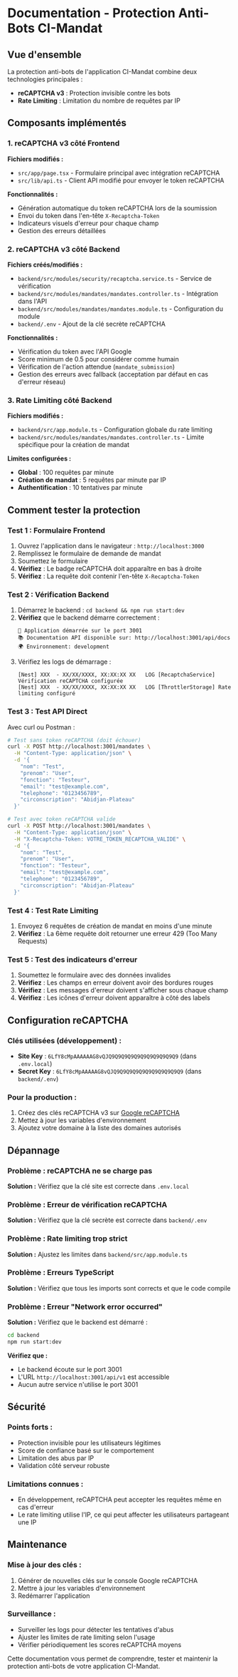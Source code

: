 # Documentation - Protection Anti-Bots CI-Mandat

## Vue d'ensemble

La protection anti-bots de l'application CI-Mandat combine deux technologies principales :
- **reCAPTCHA v3** : Protection invisible contre les bots
- **Rate Limiting** : Limitation du nombre de requêtes par IP

## Composants implémentés

### 1. reCAPTCHA v3 côté Frontend

**Fichiers modifiés :**
- `src/app/page.tsx` - Formulaire principal avec intégration reCAPTCHA
- `src/lib/api.ts` - Client API modifié pour envoyer le token reCAPTCHA

**Fonctionnalités :**
- Génération automatique du token reCAPTCHA lors de la soumission
- Envoi du token dans l'en-tête `X-Recaptcha-Token`
- Indicateurs visuels d'erreur pour chaque champ
- Gestion des erreurs détaillées

### 2. reCAPTCHA v3 côté Backend

**Fichiers créés/modifiés :**
- `backend/src/modules/security/recaptcha.service.ts` - Service de vérification
- `backend/src/modules/mandates/mandates.controller.ts` - Intégration dans l'API
- `backend/src/modules/mandates/mandates.module.ts` - Configuration du module
- `backend/.env` - Ajout de la clé secrète reCAPTCHA

**Fonctionnalités :**
- Vérification du token avec l'API Google
- Score minimum de 0.5 pour considérer comme humain
- Vérification de l'action attendue (`mandate_submission`)
- Gestion des erreurs avec fallback (acceptation par défaut en cas d'erreur réseau)

### 3. Rate Limiting côté Backend

**Fichiers modifiés :**
- `backend/src/app.module.ts` - Configuration globale du rate limiting
- `backend/src/modules/mandates/mandates.controller.ts` - Limite spécifique pour la création de mandat

**Limites configurées :**
- **Global** : 100 requêtes par minute
- **Création de mandat** : 5 requêtes par minute par IP
- **Authentification** : 10 tentatives par minute

## Comment tester la protection

### Test 1 : Formulaire Frontend

1. Ouvrez l'application dans le navigateur : `http://localhost:3000`
2. Remplissez le formulaire de demande de mandat
3. Soumettez le formulaire
4. **Vérifiez** : Le badge reCAPTCHA doit apparaître en bas à droite
5. **Vérifiez** : La requête doit contenir l'en-tête `X-Recaptcha-Token`

### Test 2 : Vérification Backend

1. Démarrez le backend : `cd backend && npm run start:dev`
2. **Vérifiez** que le backend démarre correctement :
   ```
   🚀 Application démarrée sur le port 3001
   📚 Documentation API disponible sur: http://localhost:3001/api/docs
   🌍 Environnement: development
   ```
3. Vérifiez les logs de démarrage :
   ```
   [Nest] XXX  - XX/XX/XXXX, XX:XX:XX XX   LOG [RecaptchaService] Vérification reCAPTCHA configurée
   [Nest] XXX  - XX/XX/XXXX, XX:XX:XX XX   LOG [ThrottlerStorage] Rate limiting configuré
   ```

### Test 3 : Test API Direct

Avec curl ou Postman :

```bash
# Test sans token reCAPTCHA (doit échouer)
curl -X POST http://localhost:3001/mandates \
  -H "Content-Type: application/json" \
  -d '{
    "nom": "Test",
    "prenom": "User",
    "fonction": "Testeur",
    "email": "test@example.com",
    "telephone": "0123456789",
    "circonscription": "Abidjan-Plateau"
  }'

# Test avec token reCAPTCHA valide
curl -X POST http://localhost:3001/mandates \
  -H "Content-Type: application/json" \
  -H "X-Recaptcha-Token: VOTRE_TOKEN_RECAPTCHA_VALIDE" \
  -d '{
    "nom": "Test",
    "prenom": "User",
    "fonction": "Testeur",
    "email": "test@example.com",
    "telephone": "0123456789",
    "circonscription": "Abidjan-Plateau"
  }'
```

### Test 4 : Test Rate Limiting

1. Envoyez 6 requêtes de création de mandat en moins d'une minute
2. **Vérifiez** : La 6ème requête doit retourner une erreur 429 (Too Many Requests)

### Test 5 : Test des indicateurs d'erreur

1. Soumettez le formulaire avec des données invalides
2. **Vérifiez** : Les champs en erreur doivent avoir des bordures rouges
3. **Vérifiez** : Les messages d'erreur doivent s'afficher sous chaque champ
4. **Vérifiez** : Les icônes d'erreur doivent apparaître à côté des labels

## Configuration reCAPTCHA

### Clés utilisées (développement) :
- **Site Key** : `6LfY8cMpAAAAAAG8vQJQ9Q9Q9Q9Q9Q9Q9Q9Q9Q9Q9` (dans `.env.local`)
- **Secret Key** : `6LfY8cMpAAAAAG8vQJQ9Q9Q9Q9Q9Q9Q9Q9Q9Q9Q9` (dans `backend/.env`)

### Pour la production :
1. Créez des clés reCAPTCHA v3 sur [Google reCAPTCHA](https://www.google.com/recaptcha/admin)
2. Mettez à jour les variables d'environnement
3. Ajoutez votre domaine à la liste des domaines autorisés

## Dépannage

### Problème : reCAPTCHA ne se charge pas
**Solution :** Vérifiez que la clé site est correcte dans `.env.local`

### Problème : Erreur de vérification reCAPTCHA
**Solution :** Vérifiez que la clé secrète est correcte dans `backend/.env`

### Problème : Rate limiting trop strict
**Solution :** Ajustez les limites dans `backend/src/app.module.ts`

### Problème : Erreurs TypeScript
**Solution :** Vérifiez que tous les imports sont corrects et que le code compile

### Problème : Erreur "Network error occurred"
**Solution :** Vérifiez que le backend est démarré :
```bash
cd backend
npm run start:dev
```

**Vérifiez que :**
- Le backend écoute sur le port 3001
- L'URL `http://localhost:3001/api/v1` est accessible
- Aucun autre service n'utilise le port 3001

## Sécurité

### Points forts :
- Protection invisible pour les utilisateurs légitimes
- Score de confiance basé sur le comportement
- Limitation des abus par IP
- Validation côté serveur robuste

### Limitations connues :
- En développement, reCAPTCHA peut accepter les requêtes même en cas d'erreur
- Le rate limiting utilise l'IP, ce qui peut affecter les utilisateurs partageant une IP

## Maintenance

### Mise à jour des clés :
1. Générer de nouvelles clés sur le console Google reCAPTCHA
2. Mettre à jour les variables d'environnement
3. Redémarrer l'application

### Surveillance :
- Surveiller les logs pour détecter les tentatives d'abus
- Ajuster les limites de rate limiting selon l'usage
- Vérifier périodiquement les scores reCAPTCHA moyens

Cette documentation vous permet de comprendre, tester et maintenir la protection anti-bots de votre application CI-Mandat.